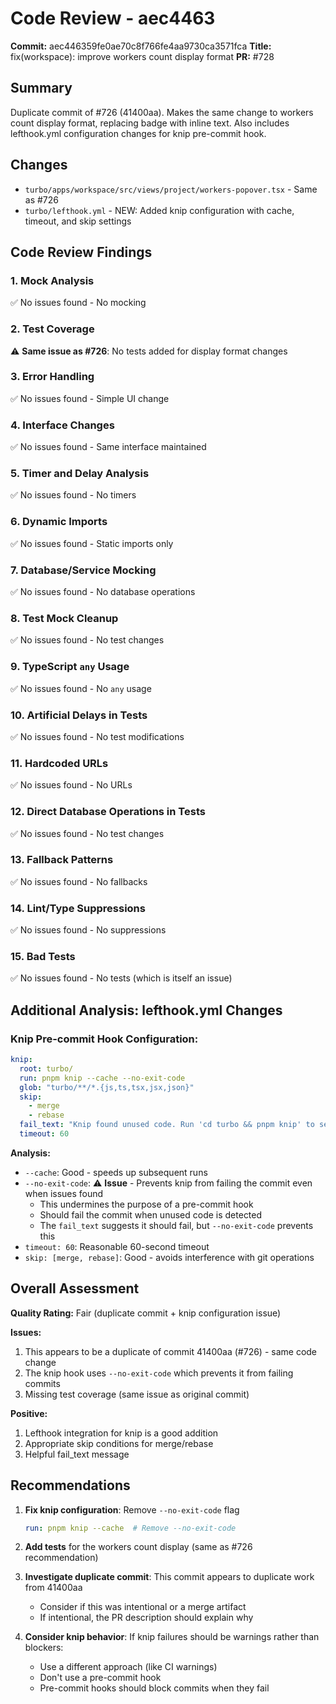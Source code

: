 # Code Review - aec4463

**Commit:** aec446359fe0ae70c8f766fe4aa9730ca3571fca
**Title:** fix(workspace): improve workers count display format
**PR:** #728

## Summary
Duplicate commit of #726 (41400aa). Makes the same change to workers count display format, replacing badge with inline text. Also includes lefthook.yml configuration changes for knip pre-commit hook.

## Changes
- `turbo/apps/workspace/src/views/project/workers-popover.tsx` - Same as #726
- `turbo/lefthook.yml` - NEW: Added knip configuration with cache, timeout, and skip settings

## Code Review Findings

### 1. Mock Analysis
✅ No issues found - No mocking

### 2. Test Coverage
⚠️ **Same issue as #726**: No tests added for display format changes

### 3. Error Handling
✅ No issues found - Simple UI change

### 4. Interface Changes
✅ No issues found - Same interface maintained

### 5. Timer and Delay Analysis
✅ No issues found - No timers

### 6. Dynamic Imports
✅ No issues found - Static imports only

### 7. Database/Service Mocking
✅ No issues found - No database operations

### 8. Test Mock Cleanup
✅ No issues found - No test changes

### 9. TypeScript `any` Usage
✅ No issues found - No `any` usage

### 10. Artificial Delays in Tests
✅ No issues found - No test modifications

### 11. Hardcoded URLs
✅ No issues found - No URLs

### 12. Direct Database Operations in Tests
✅ No issues found - No test changes

### 13. Fallback Patterns
✅ No issues found - No fallbacks

### 14. Lint/Type Suppressions
✅ No issues found - No suppressions

### 15. Bad Tests
✅ No issues found - No tests (which is itself an issue)

## Additional Analysis: lefthook.yml Changes

### Knip Pre-commit Hook Configuration:
```yaml
knip:
  root: turbo/
  run: pnpm knip --cache --no-exit-code
  glob: "turbo/**/*.{js,ts,tsx,jsx,json}"
  skip:
    - merge
    - rebase
  fail_text: "Knip found unused code. Run 'cd turbo && pnpm knip' to see details."
  timeout: 60
```

**Analysis:**
- `--cache`: Good - speeds up subsequent runs
- `--no-exit-code`: ⚠️ **Issue** - Prevents knip from failing the commit even when issues found
  - This undermines the purpose of a pre-commit hook
  - Should fail the commit when unused code is detected
  - The `fail_text` suggests it should fail, but `--no-exit-code` prevents this
- `timeout: 60`: Reasonable 60-second timeout
- `skip: [merge, rebase]`: Good - avoids interference with git operations

## Overall Assessment
**Quality Rating:** Fair (duplicate commit + knip configuration issue)

**Issues:**
1. This appears to be a duplicate of commit 41400aa (#726) - same code change
2. The knip hook uses `--no-exit-code` which prevents it from failing commits
3. Missing test coverage (same issue as original commit)

**Positive:**
1. Lefthook integration for knip is a good addition
2. Appropriate skip conditions for merge/rebase
3. Helpful fail_text message

## Recommendations

1. **Fix knip configuration**: Remove `--no-exit-code` flag
   ```yaml
   run: pnpm knip --cache  # Remove --no-exit-code
   ```

2. **Add tests** for the workers count display (same as #726 recommendation)

3. **Investigate duplicate commit**: This commit appears to duplicate work from 41400aa
   - Consider if this was intentional or a merge artifact
   - If intentional, the PR description should explain why

4. **Consider knip behavior**: If knip failures should be warnings rather than blockers:
   - Use a different approach (like CI warnings)
   - Don't use a pre-commit hook
   - Pre-commit hooks should block commits when they fail

